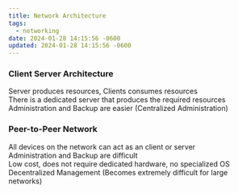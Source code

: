 ```yaml
---
title: Network Architecture
tags:
  - networking
date: 2024-01-28 14:15:56 -0600
updated: 2024-01-28 14:15:56 -0600
---
```


### Client Server Architecture
Server produces resources, Clients consumes resources  
There is a dedicated server that produces the required resources  
Administration and Backup are easier (Centralized Administration)

### Peer-to-Peer Network
All devices on the network can act as an client or server  
Administration and Backup are difficult  
Low cost, does not require dedicated hardware, no specialized OS  
Decentralized Management (Becomes extremely difficult for large networks)
